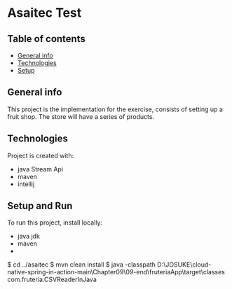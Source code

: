 # Asaitec Test
## Table of contents
* [General info](#general-info)
* [Technologies](#technologies)
* [Setup](#setup)

## General info
This project is the implementation for the exercise, consists of setting up a fruit shop. The store will have a series of products. 
	
## Technologies
Project is created with:
* java Stream Api
* maven
* intellij
	
## Setup and Run
To run this project, install locally:
* java jdk
* maven
* 
$ cd ../asaitec
$ mvn clean install 
$ java -classpath D:\JOSUKE\cloud-native-spring-in-action-main\Chapter09\09-end\fruteriaApp\target\classes com.fruteria.CSVReaderInJava 
